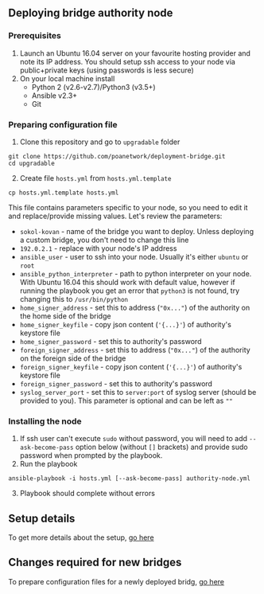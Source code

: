 ## Deploying bridge authority node

### Prerequisites
1. Launch an Ubuntu 16.04 server on your favourite hosting provider and note its IP address. You should setup ssh access to your node via public+private keys (using passwords is less secure)
2. On your local machine install
    * Python 2 (v2.6-v2.7)/Python3 (v3.5+)
    * Ansible v2.3+
    * Git

### Preparing configuration file
1. Clone this repository and go to `upgradable` folder
```
git clone https://github.com/poanetwork/deployment-bridge.git
cd upgradable
```

2. Create file `hosts.yml` from `hosts.yml.template`
```
cp hosts.yml.template hosts.yml
```
This file contains parameters specific to your node, so you need to edit it and replace/provide missing values. Let's review the parameters:
* `sokol-kovan` - name of the bridge you want to deploy. Unless deploying a custom bridge, you don't need to change this line
* `192.0.2.1` - replace with your node's IP address
* `ansible_user` - user to ssh into your node. Usually it's either `ubuntu` or `root`
* `ansible_python_interpreter` - path to python interpreter on your node. With Ubuntu 16.04 this should work with default value, however if running the playbook you get an error that `python3` is not found, try changing this to `/usr/bin/python`
* `home_signer_address` - set this to address (`"0x..."`) of the authority on the home side of the bridge
* `home_signer_keyfile` - copy json content (`'{...}'`) of authority's keystore file
* `home_signer_password` - set this to authority's password
* `foreign_signer_address` - set this to address (`"0x..."`) of the authority on the foreign side of the bridge
* `foreign_signer_keyfile` - copy json content (`'{...}'`) of authority's keystore file
* `foreign_signer_password` - set this to authority's password
* `syslog_server_port` - set this to `server:port` of syslog server (should be provided to you). This parameter is optional and can be left as `""`

### Installing the node
1. If ssh user can't execute `sudo` without password, you will need to add `--ask-become-pass` option below (without `[]` brackets) and provide sudo password when prompted by the playbook.
2. Run the playbook
```
ansible-playbook -i hosts.yml [--ask-become-pass] authority-node.yml
```
3. Playbook should complete without errors

## Setup details
To get more details about the setup, [go here](./DETAILS.md)

## Changes required for new bridges
To prepare configuration files for a newly deployed bridg, [go here](./NEW-BRIDGE.md)
